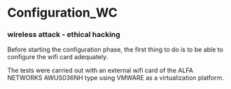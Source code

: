 # Configuration_WC
### wireless attack - ethical hacking

Before starting the configuration phase, the first thing to do is to be able to configure the wifi card adequately.

The tests were carried out with an external wifi card of the ALFA NETWORKS AWUS036NH type using VMWARE as a virtualization platform.